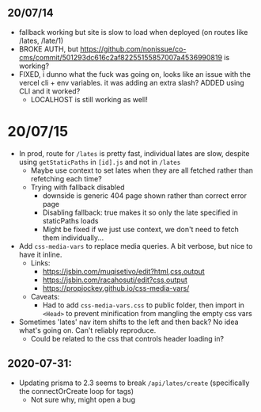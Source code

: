## 20/07/14

- fallback working but site is slow to load when deployed (on routes like /lates, /late/1)
- BROKE AUTH, but https://github.com/nonissue/co-cms/commit/501293dc616c2af82255155857007a4536990819 is working?
- FIXED, i dunno what the fuck was going on, looks like an issue with the vercel cli + env variables. it was adding an extra slash? ADDED using CLI and it worked?
  - LOCALHOST is still working as well!

# 20/07/15

- In prod, route for `/lates` is pretty fast, individual lates are slow, despite using `getStaticPaths` in `[id].js` and not in `/lates`
  - Maybe use context to set lates when they are all fetched rather than refetching each time?
  - Trying with fallback disabled
    - downside is generic 404 page shown rather than correct error page
    - Disabling fallback: true makes it so only the late specified in staticPaths loads
    - Might be fixed if we just use context, we don't need to fetch them individually...
- Add `css-media-vars` to replace media queries. A bit verbose, but nice to have it inline.
  - Links:
    - https://jsbin.com/muqisetivo/edit?html,css,output
    - https://jsbin.com/racahosuti/edit?css,output
    - https://propjockey.github.io/css-media-vars/
  - Caveats:
    - Had to add `css-media-vars.css` to public folder, then import in `<Head>` to prevent minification from mangling the empty css vars
- Sometimes 'lates' nav item shifts to the left and then back? No idea what's going on. Can't reliably reproduce.
  - Could be related to the css that controls header loading in?

## 2020-07-31:

- Updating prisma to 2.3 seems to break `/api/lates/create` (specifically the connectOrCreate loop for tags)
  - Not sure why, might open a bug
